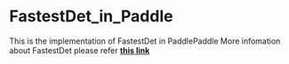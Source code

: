 # FastestDet_in_Paddle
This is the implementation of FastestDet in PaddlePaddle
More infomation about FastestDet please refer [**this link**](https://github.com/dog-qiuqiu/FastestDet) 
